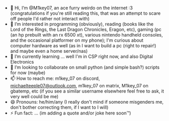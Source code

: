 - 👋 Hi, I’m @M1key07, an ace furry weirdo on the internet :3
(congratulations if you're still reading this, that was an attempt to scare off people I'd rather not interact with)
- 👀 I’m interested in programming (obviously), reading (books like the Lord of the Rings, the Last Dragon Chronicles, Eragon, etc), gaming (pc (an hp prebuilt with an rx 6500 xt), various nintendo handheld consoles, and the occasional platformer on my phone); I'm curious about computer hardware as well (as in I want to build a pc (right to repair!) and maybe even a home server/nas)
- 🌱 I’m currently learning ... well I'm in CSP right now, and also Digital Electronics
- 💞️ I’m looking to collaborate on small python (and simple bash?) scripts for now (maybe)
- 📫 How to reach me: m1key_07 on discord, michaelteeple07@outlook.com, m1key_07 on matrix, M1key_07 on gbatemp, etc (if you see a similar username elsewhere feel free to ask, it very well could be me)
- 😄 Pronouns: he/him/any (I really don't mind if someone misgenders me, don't bother correcting them, if I want to I will)
- ⚡ Fun fact: ... (im adding a quote and/or joke here soon™)

<!---
M1key07/M1key07 is a ✨ special ✨ repository because its `README.md` (this file) appears on your GitHub profile.
You can click the Preview link to take a look at your changes.
--->
